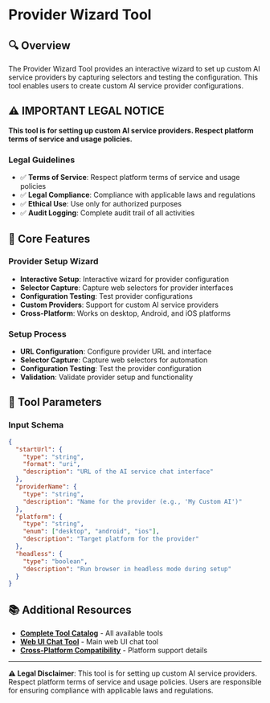 # Provider Wizard Tool

## 🔍 **Overview**

The Provider Wizard Tool provides an interactive wizard to set up custom AI service providers by capturing selectors and testing the configuration. This tool enables users to create custom AI service provider configurations.

## ⚠️ **IMPORTANT LEGAL NOTICE**

**This tool is for setting up custom AI service providers. Respect platform terms of service and usage policies.**

### **Legal Guidelines**
- ✅ **Terms of Service**: Respect platform terms of service and usage policies
- ✅ **Legal Compliance**: Compliance with applicable laws and regulations
- ✅ **Ethical Use**: Use only for authorized purposes
- ✅ **Audit Logging**: Complete audit trail of all activities

## 🎯 **Core Features**

### **Provider Setup Wizard**
- **Interactive Setup**: Interactive wizard for provider configuration
- **Selector Capture**: Capture web selectors for provider interfaces
- **Configuration Testing**: Test provider configurations
- **Custom Providers**: Support for custom AI service providers
- **Cross-Platform**: Works on desktop, Android, and iOS platforms

### **Setup Process**
- **URL Configuration**: Configure provider URL and interface
- **Selector Capture**: Capture web selectors for automation
- **Configuration Testing**: Test the provider configuration
- **Validation**: Validate provider setup and functionality

## 🔧 **Tool Parameters**

### **Input Schema**
```json
{
  "startUrl": {
    "type": "string",
    "format": "uri",
    "description": "URL of the AI service chat interface"
  },
  "providerName": {
    "type": "string",
    "description": "Name for the provider (e.g., 'My Custom AI')"
  },
  "platform": {
    "type": "string",
    "enum": ["desktop", "android", "ios"],
    "description": "Target platform for the provider"
  },
  "headless": {
    "type": "boolean",
    "description": "Run browser in headless mode during setup"
  }
}
```

## 📚 **Additional Resources**

- **[Complete Tool Catalog](docs/general/TOOL_CATALOG.md)** - All available tools
- **[Web UI Chat Tool](web_ui_chat.md)** - Main web UI chat tool
- **[Cross-Platform Compatibility](docs/CROSS_PLATFORM_COMPATIBILITY.md)** - Platform support details

---

**⚠️ Legal Disclaimer**: This tool is for setting up custom AI service providers. Respect platform terms of service and usage policies. Users are responsible for ensuring compliance with applicable laws and regulations.